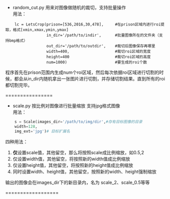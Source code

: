 * random_cut.py   用来对图像做随机的裁切，支持批量操作  
用法：
```
    lc = LetsCrop(prison=[536,2016,30,478],     #在prison区域内进行roi提取，格式[xmin,xmax,ymin,ymax]
                  in_dir='/path/to/indir',      #批量图像所在的文件夹（支持bmp格式）
                  out_dir='/path/to/outdir',    #裁切后图像保存再哪里
                  width=400,                    #裁切roi区域的宽度
                  height=400                    #裁切roi区域的高度
                  num=1000)                     #要生成的roi个数
```

程序首先在prison范围内生成num个roi区域，然后每次依据roi区域进行切割的时候，都会从in_dir内随机拿出一张图片进行切割，并存储切割结果。直到所有的roi
都切割完毕。  

================
* scale.py 按比例对图像进行批量缩放  支持jpg格式图像  
用法：
```python
    s = Scale(images_dir='/path/to/img/dir',#存有目标图像的目录
    width=128,
    img_ext='jpg')# 目标扩展名
```
四种用法：
1. **仅**设置scale值，其他留空，那么将按照scale成比例缩放，如0.5,2
2. 仅设置width值，其他留空，将按照新的width值成比例缩放
3. 仅设置height值，其他留空，将按照新的height值成比例缩放
4. 同时设置width、height值，其他留空，按照新的width、height强制缩放


输出的图像会在images_dir下的新目录内，名为 scale_2、scale_0.5等等  

==================